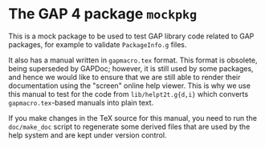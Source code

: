 The GAP 4 package `mockpkg`
===========================

This is a mock package to be used to test GAP library code
related to GAP packages, for example to validate `PackageInfo.g`
files.

It also has a manual written in `gapmacro.tex` format. This
format is obsolete, being superseded by GAPDoc; however, it
is still used by some packages, and hence we would like to
ensure that we are still able to render their documentation
using the "screen" online help viewer. This is why we use 
this manual to test for the code from `lib/helpt2t.g{d,i}`
which converts `gapmacro.tex`-based manuals into plain text.

If you make changes in the TeX source for this manual, you
need to run the `doc/make_doc` script to regenerate some
derived files that are used by the help system and are kept
under version control.

